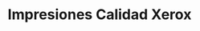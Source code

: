 ---
title: "Impresiones Calidad Xerox"
url: /san-miguel/impresiones-calidad-xerox/
shop: copyshop
---